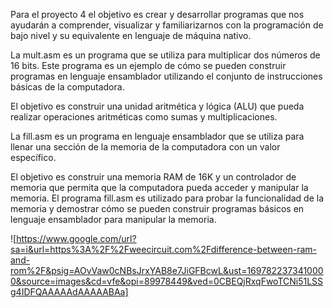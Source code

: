Para el proyecto 4 el objetivo es crear y desarrollar
programas que nos ayudarán a comprender, visualizar y
familiarizarnos con la programación de bajo nivel y su
equivalente en lenguaje de máquina nativo.

La mult.asm es un programa que se utiliza para multiplicar
dos números de 16 bits. Este programa es un ejemplo de cómo
se pueden construir programas en lenguaje ensamblador
utilizando el conjunto de instrucciones básicas de la computadora.

El objetivo es construir una unidad aritmética y lógica (ALU)
que pueda realizar operaciones aritméticas como sumas
y multiplicaciones.

La fill.asm es un programa en lenguaje ensamblador que se utiliza
para llenar una sección de la memoria de la computadora con un
valor específico. 

El objetivo es construir una memoria RAM de 16K y un controlador
de memoria que permita que la computadora pueda acceder y manipular
la memoria. El programa fill.asm es utilizado para probar la
funcionalidad de la memoria y demostrar cómo se pueden construir
programas básicos en lenguaje ensamblador para manipular la memoria.

![https://www.google.com/url?sa=i&url=https%3A%2F%2Fweecircuit.com%2Fdifference-between-ram-and-rom%2F&psig=AOvVaw0cNBsJrxYAB8e7JiGFBcwL&ust=1697822373410000&source=images&cd=vfe&opi=89978449&ved=0CBEQjRxqFwoTCNi51LSSg4IDFQAAAAAdAAAAABAa]
